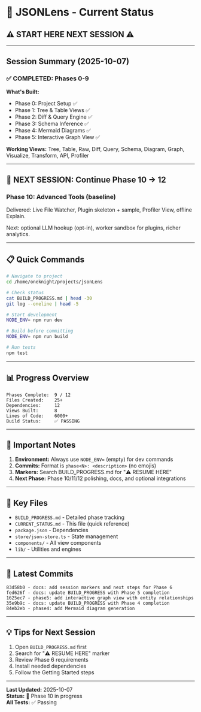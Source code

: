# 🎯 JSONLens - Current Status

## ⚠️ START HERE NEXT SESSION ⚠️

---

## Session Summary (2025-10-07)

### ✅ COMPLETED: Phases 0-9

**What's Built:**
- Phase 0: Project Setup ✅
- Phase 1: Tree & Table Views ✅
- Phase 2: Diff & Query Engine ✅
- Phase 3: Schema Inference ✅
- Phase 4: Mermaid Diagrams ✅
- Phase 5: Interactive Graph View ✅

**Working Views:** Tree, Table, Raw, Diff, Query, Schema, Diagram, Graph, Visualize, Transform, API, Profiler

---

## 🎯 NEXT SESSION: Continue Phase 10 → 12

### Phase 10: Advanced Tools (baseline)

Delivered: Live File Watcher, Plugin skeleton + sample, Profiler View, offline Explain.

Next: optional LLM hookup (opt-in), worker sandbox for plugins, richer analytics.

---

## 📋 Quick Commands

```bash
# Navigate to project
cd /home/oneknight/projects/jsonLens

# Check status
cat BUILD_PROGRESS.md | head -30
git log --oneline | head -5

# Start development
NODE_ENV= npm run dev

# Build before committing
NODE_ENV= npm run build

# Run tests
npm test
```

---

## 📊 Progress Overview

```
Phases Complete:  9 / 12
Files Created:    25+
Dependencies:     12
Views Built:      8
Lines of Code:    6000+
Build Status:     ✅ PASSING
```

---

## 🔑 Important Notes

1. **Environment:** Always use `NODE_ENV=` (empty) for dev commands
2. **Commits:** Format is `phase<N>: <description>` (no emojis)
3. **Markers:** Search BUILD_PROGRESS.md for "⚠️ RESUME HERE"
4. **Next Phase:** Phase 10/11/12 polishing, docs, and optional integrations

---

## 📁 Key Files

- `BUILD_PROGRESS.md` - Detailed phase tracking
- `CURRENT_STATUS.md` - This file (quick reference)
- `package.json` - Dependencies
- `store/json-store.ts` - State management
- `components/` - All view components
- `lib/` - Utilities and engines

---

## 🚀 Latest Commits

```
83d58b0 - docs: add session markers and next steps for Phase 6
fed626f - docs: update BUILD_PROGRESS with Phase 5 completion
1625ec7 - phase5: add interactive graph view with entity relationships
35e9b9c - docs: update BUILD_PROGRESS with Phase 4 completion
84eb2eb - phase4: add Mermaid diagram generation
```

---

## 💡 Tips for Next Session

1. Open `BUILD_PROGRESS.md` first
2. Search for "⚠️ RESUME HERE" marker
3. Review Phase 6 requirements
4. Install needed dependencies
5. Follow the Getting Started steps

---

**Last Updated:** 2025-10-07  
**Status:** 🚧 Phase 10 in progress  
**All Tests:** ✅ Passing

